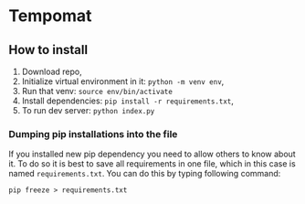 # Tempomat


## How to install
1. Download repo, 
2. Initialize virtual environment in it: `python -m venv env`,
3. Run that venv: `source env/bin/activate`
4. Install dependencies: `pip install -r requirements.txt`,
5. To run dev server: `python index.py`

### Dumping pip installations into the file
If you installed new pip dependency you need to allow others to know about it. To do so it is best to save all requirements
in one file, which in this case is named `requirements.txt`. You can do this by typing following command: 

`pip freeze > requirements.txt`
